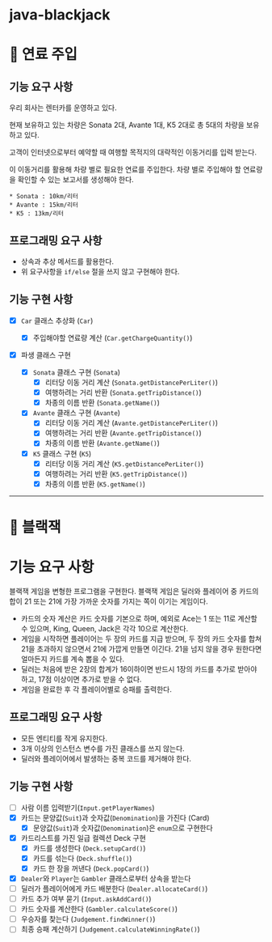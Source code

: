 # java-blackjack

# 📌 연료 주입

## 기능 요구 사항

우리 회사는 렌터카를 운영하고 있다.

현재 보유하고 있는 차량은 Sonata 2대, Avante 1대, K5 2대로 총 5대의 차량을 보유하고 있다.

고객이 인터넷으로부터 예약할 때 여행할 목적지의 대략적인 이동거리를 입력 받는다.

이 이동거리를 활용해 차량 별로 필요한 연료를 주입한다. 차량 별로 주입해야 할 연료량을 확인할 수 있는 보고서를 생성해야 한다.

```
* Sonata : 10km/리터
* Avante : 15km/리터
* K5 : 13km/리터
```

## 프로그래밍 요구 사항

- 상속과 추상 메서드를 활용한다.
- 위 요구사항을 `if/else` 절을 쓰지 않고 구현해야 한다.

## 기능 구현 사항

- [x] `Car` 클래스 추상화 (`Car`)
    - [x] 주입해야할 연료량 계산 (`Car.getChargeQuantity()`)
- [x] 파생 클래스 구현

    - [x] `Sonata` 클래스 구현 (`Sonata`)
        - [x] 리터당 이동 거리 계산 (`Sonata.getDistancePerLiter()`)
        - [x] 여행하려는 거리 반환 (`Sonata.getTripDistance()`)
        - [x] 차종의 이름 반환 (`Sonata.getName()`)

    - [x] `Avante` 클래스 구현 (`Avante`)
        - [x] 리터당 이동 거리 계산 (`Avante.getDistancePerLiter()`)
        - [x] 여행하려는 거리 반환 (`Avante.getTripDistance()`)
        - [x] 차종의 이름 반환 (`Avante.getName()`)

    - [x] `K5` 클래스 구현 (`K5`)
        - [x] 리터당 이동 거리 계산 (`K5.getDistancePerLiter()`)
        - [x] 여행하려는 거리 반환 (`K5.getTripDistance()`)
        - [x] 차종의 이름 반환 (`K5.getName()`)

---

# 📌 블랙잭

# 기능 요구 사항

블랙잭 게임을 변형한 프로그램을 구현한다. 블랙잭 게임은 딜러와 플레이어 중 카드의 합이 21 또는 21에 가장 가까운 숫자를 가지는 쪽이 이기는 게임이다.

- 카드의 숫자 계산은 카드 숫자를 기본으로 하며, 예외로 Ace는 1 또는 11로 계산할 수 있으며, King, Queen, Jack은 각각 10으로 계산한다.
- 게임을 시작하면 플레이어는 두 장의 카드를 지급 받으며, 두 장의 카드 숫자를 합쳐 21을 초과하지 않으면서 21에 가깝게 만들면 이긴다. 21을 넘지 않을 경우 원한다면
  얼마든지 카드를 계속 뽑을 수 있다.
- 딜러는 처음에 받은 2장의 합계가 16이하이면 반드시 1장의 카드를 추가로 받아야 하고, 17점 이상이면 추가로 받을 수 없다.
- 게임을 완료한 후 각 플레이어별로 승패를 출력한다.

## 프로그래밍 요구 사항

- 모든 엔티티를 작게 유지한다.
- 3개 이상의 인스턴스 변수를 가진 클래스를 쓰지 않는다.
- 딜러와 플레이어에서 발생하는 중복 코드를 제거해야 한다.

## 기능 구현 사항

- [ ] 사람 이름 입력받기(`Input.getPlayerNames`)
- [x] 카드는 문양값(`Suit`)과 숫자값(`Denomination`)을 가진다 (Card)
    - [x] 문양값(`Suit`)과 숫자값(`Denomination`)은 `enum`으로 구현한다
- [x] 카드리스트를 가진 일급 컬렉션 Deck 구현
    - [x] 카드를 생성한다 (`Deck.setupCard()`)
    - [x] 카드를 섞는다 (`Deck.shuffle()`)
    - [x] 카드 한 장을 꺼낸다 (`Deck.popCard()`)
- [x] `Dealer`와 `Player`는 `Gambler` 클래스로부터 상속을 받는다
- [ ] 딜러가 플레이어에게 카드 배분한다 (`Dealer.allocateCard()`)
- [ ] 카드 추가 여부 묻기 (`Input.askAddCard()`)
- [ ] 카드 숫자를 계산한다 (`Gambler.calculateScore()`)
- [ ] 우승자를 찾는다 (`Judgement.findWinner()`)
- [ ] 최종 승패 계산하기 (`Judgement.calculateWinningRate()`)
